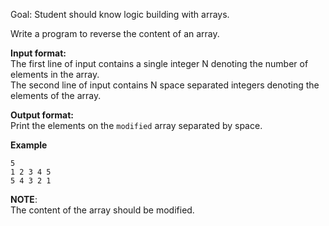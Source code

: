 Goal: Student should know logic building with arrays.  

Write a program to reverse the content of an array.  

**Input format:**  
The first line of input contains a single integer N denoting the number of elements in the array.  
The second line of input contains N space separated integers denoting the elements of the array.  


**Output format:**  
Print the elements on the `modified` array separated by space.

**Example**
```
5
1 2 3 4 5
5 4 3 2 1
```

**NOTE**:  
The content of the array should be modified.  
